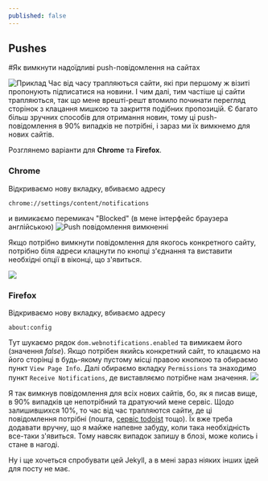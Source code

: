 ```yaml
---
published: false
---
```

## Pushes
#Як вимкнути надоїдливі push-повідомлення на сайтах

![Приклад](https://qph.ec.quoracdn.net/main-qimg-2ad24db64174ced4fdc5114dfe68fb51)
Час від часу трапляються сайти, які при першому ж візиті пропонують підписатися на новини. І чим далі, тим частіше ці сайти трапляються, так що мене врешті-решт втомило починати перегляд сторінок з клацання мишкою та закриття подібних пропозицій. Є багато більш зручних способів для отримання новин, тому ці push-повідомлення в 90% випадків не потрібні, і зараз ми їх вимкнемо для нових сайтів.

Розглянемо варіанти для **Chrome** та **Firefox**.

### Chrome

Відкриваємо нову вкладку, вбиваємо адресу
```
chrome://settings/content/notifications
```
и вимикаємо перемикач "Blocked" (в мене інтерфейс браузера англійською)
![Push повідомлення вимкненні](https://i.imgur.com/narHpdf.png)


Якщо потрібно вимкнути повідомлення для якогось конкретного сайту, потрібно біля адреси клацнути по кнопці з'єднання та виставити необхідні опції в віконці, що з'явиться.

![](https://i.imgur.com/7ob1QZN.png)

### Firefox
Відкриваємо нову вкладку, вбиваємо адресу
```
about:config
```
Тут шукаємо рядок `dom.webnotifications.enabled` та вимикаем його (значення *false*).
Якщо потрібен якийсь конкретний сайт, то клацаємо на його сторінці в будь-якому пустому місці правою кнопкою та обираємо пункт `View Page Info`. Далі обираємо вкладку `Permissions` та знаходимо пункт `Receive Notifications`, де виставляємо потрібне нам значення.
![](https://i.stack.imgur.com/RKxHK.png)

Я так вимкнув повідомлення для всіх нових сайтів, бо, як я писав вище, в 90% випадків це непотрібний та дратуючий мене сервіс. Щодо залишившихся 10%, то час від час трапляются сайти, де ці повідомлення потрібні (пошта, [сервіс todoist](https://todoist.com/) тощо). Їх вже треба додавати вручну, що я майже напевне забуду, коли така необхідність все-таки з'явиться. Тому навсяк випадок запишу в блозі, може колись і стане в нагоді.

Ну і ще хочеться спробувати цей Jekyll, а в мені зараз ніяких інших ідей для посту не має.
